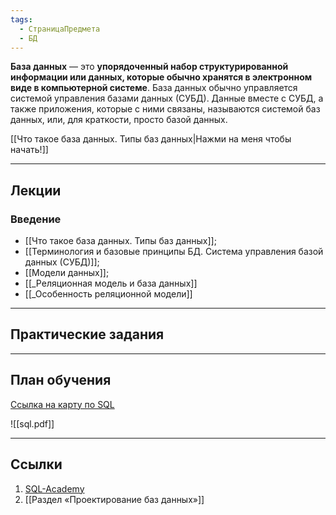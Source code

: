 ```yaml
---
tags:
  - СтраницаПредмета
  - БД
---
```

**База данных** — это **упорядоченный набор структурированной информации или данных, которые обычно хранятся в электронном виде в компьютерной системе**. База данных обычно управляется системой управления базами данных (СУБД). Данные вместе с СУБД, а также приложения, которые с ними связаны, называются системой баз данных, или, для краткости, просто базой данных.

[[Что такое база данных. Типы баз данных|Нажми на меня чтобы начать!]]

---
## Лекции

### Введение

- [[Что такое база данных. Типы баз данных]];
- [[Терминология и базовые принципы БД. Система управления базой данных (СУБД)]];
- [[Модели данных]];
- [[_Реляционная модель и база данных]]
- [[_Особенность реляционной модели]]

---
## Практические задания



---
## План обучения

[Ссылка на карту по SQL](https://roadmap.sh/sql)

![[sql.pdf]]

---
## Ссылки

1. [SQL-Academy](https://sql-academy.org/ru)
2. [[Раздел «Проектирование баз данных»]]